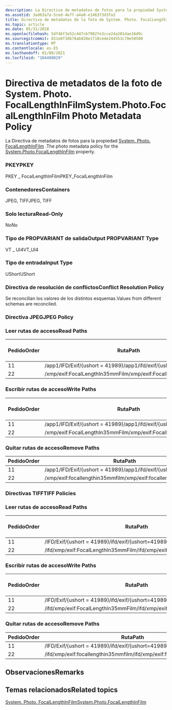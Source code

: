 ```yaml
---
description: La Directiva de metadatos de fotos para la propiedad System. Photo. FocalLengthInFilm.
ms.assetid: 3ad63a7a-5ced-4e7f-a4a0-e1463f3d3fa3
title: Directiva de metadatos de la foto de System. Photo. FocalLengthInFilm
ms.topic: article
ms.date: 05/31/2018
ms.openlocfilehash: 5df46f3e52c447cb7902fe3cce2da201dae16d9c
ms.sourcegitcommit: 831e8f3db78ab820e1710cede244553c70e50500
ms.translationtype: MT
ms.contentlocale: es-ES
ms.lasthandoff: 01/08/2021
ms.locfileid: "104498029"
---
```

# <a name="systemphotofocallengthinfilm-photo-metadata-policy"></a><span data-ttu-id="fbf54-103">Directiva de metadatos de la foto de System. Photo. FocalLengthInFilm</span><span class="sxs-lookup"><span data-stu-id="fbf54-103">System.Photo.FocalLengthInFilm Photo Metadata Policy</span></span>

<span data-ttu-id="fbf54-104">La Directiva de metadatos de fotos para la propiedad [System. Photo. FocalLengthInFilm](../properties/props-system-photo-focallengthinfilm.md) .</span><span class="sxs-lookup"><span data-stu-id="fbf54-104">The photo metadata policy for the [System.Photo.FocalLengthInFilm](../properties/props-system-photo-focallengthinfilm.md) property.</span></span>

### <a name="pkey"></a><span data-ttu-id="fbf54-105">PKEY</span><span class="sxs-lookup"><span data-stu-id="fbf54-105">PKEY</span></span>

<span data-ttu-id="fbf54-106">PKEY \_ FocalLengthInFilm</span><span class="sxs-lookup"><span data-stu-id="fbf54-106">PKEY\_FocalLengthInFilm</span></span>

### <a name="containers"></a><span data-ttu-id="fbf54-107">Contenedores</span><span class="sxs-lookup"><span data-stu-id="fbf54-107">Containers</span></span>

<span data-ttu-id="fbf54-108">JPEG, TIFF</span><span class="sxs-lookup"><span data-stu-id="fbf54-108">JPEG, TIFF</span></span>

### <a name="read-only"></a><span data-ttu-id="fbf54-109">Solo lectura</span><span class="sxs-lookup"><span data-stu-id="fbf54-109">Read-Only</span></span>

<span data-ttu-id="fbf54-110">No</span><span class="sxs-lookup"><span data-stu-id="fbf54-110">No</span></span>

### <a name="output-propvariant-type"></a><span data-ttu-id="fbf54-111">Tipo de PROPVARIANT de salida</span><span class="sxs-lookup"><span data-stu-id="fbf54-111">Output PROPVARIANT Type</span></span>

<span data-ttu-id="fbf54-112">VT \_ UI4</span><span class="sxs-lookup"><span data-stu-id="fbf54-112">VT\_UI4</span></span>

### <a name="input-type"></a><span data-ttu-id="fbf54-113">Tipo de entrada</span><span class="sxs-lookup"><span data-stu-id="fbf54-113">Input Type</span></span>

<span data-ttu-id="fbf54-114">UShort</span><span class="sxs-lookup"><span data-stu-id="fbf54-114">UShort</span></span>

### <a name="conflict-resolution-policy"></a><span data-ttu-id="fbf54-115">Directiva de resolución de conflictos</span><span class="sxs-lookup"><span data-stu-id="fbf54-115">Conflict Resolution Policy</span></span>

<span data-ttu-id="fbf54-116">Se reconcilian los valores de los distintos esquemas.</span><span class="sxs-lookup"><span data-stu-id="fbf54-116">Values from different schemas are reconciled.</span></span>

### <a name="jpeg-policy"></a><span data-ttu-id="fbf54-117">Directiva JPEG</span><span class="sxs-lookup"><span data-stu-id="fbf54-117">JPEG Policy</span></span>

### <a name="read-paths"></a><span data-ttu-id="fbf54-118">Leer rutas de acceso</span><span class="sxs-lookup"><span data-stu-id="fbf54-118">Read Paths</span></span>



| <span data-ttu-id="fbf54-119">Pedido</span><span class="sxs-lookup"><span data-stu-id="fbf54-119">Order</span></span> | <span data-ttu-id="fbf54-120">Ruta</span><span class="sxs-lookup"><span data-stu-id="fbf54-120">Path</span></span>                            | <span data-ttu-id="fbf54-121">Formato de disco</span><span class="sxs-lookup"><span data-stu-id="fbf54-121">Disk Format</span></span> |
|-------|---------------------------------|-------------|
| <span data-ttu-id="fbf54-122">1</span><span class="sxs-lookup"><span data-stu-id="fbf54-122">1</span></span>     | <span data-ttu-id="fbf54-123">/app1/IFD/Exif/{ushort = 41989}</span><span class="sxs-lookup"><span data-stu-id="fbf54-123">/app1/ifd/exif/{ushort=41989}</span></span>   | <span data-ttu-id="fbf54-124">ushort</span><span class="sxs-lookup"><span data-stu-id="fbf54-124">ushort</span></span>      |
| <span data-ttu-id="fbf54-125">2</span><span class="sxs-lookup"><span data-stu-id="fbf54-125">2</span></span>     | <span data-ttu-id="fbf54-126">/xmp/exif:FocalLengthIn35mmFilm</span><span class="sxs-lookup"><span data-stu-id="fbf54-126">/xmp/exif:FocalLengthIn35mmFilm</span></span> | <span data-ttu-id="fbf54-127">unicode</span><span class="sxs-lookup"><span data-stu-id="fbf54-127">unicode</span></span>     |



 

### <a name="write-paths"></a><span data-ttu-id="fbf54-128">Escribir rutas de acceso</span><span class="sxs-lookup"><span data-stu-id="fbf54-128">Write Paths</span></span>



| <span data-ttu-id="fbf54-129">Pedido</span><span class="sxs-lookup"><span data-stu-id="fbf54-129">Order</span></span> | <span data-ttu-id="fbf54-130">Ruta</span><span class="sxs-lookup"><span data-stu-id="fbf54-130">Path</span></span>                            | <span data-ttu-id="fbf54-131">Formato de disco</span><span class="sxs-lookup"><span data-stu-id="fbf54-131">Disk Format</span></span> |
|-------|---------------------------------|-------------|
| <span data-ttu-id="fbf54-132">1</span><span class="sxs-lookup"><span data-stu-id="fbf54-132">1</span></span>     | <span data-ttu-id="fbf54-133">/app1/IFD/Exif/{ushort = 41989}</span><span class="sxs-lookup"><span data-stu-id="fbf54-133">/app1/ifd/exif/{ushort=41989}</span></span>   | <span data-ttu-id="fbf54-134">ushort</span><span class="sxs-lookup"><span data-stu-id="fbf54-134">ushort</span></span>      |
| <span data-ttu-id="fbf54-135">2</span><span class="sxs-lookup"><span data-stu-id="fbf54-135">2</span></span>     | <span data-ttu-id="fbf54-136">/xmp/exif:FocalLengthIn35mmFilm</span><span class="sxs-lookup"><span data-stu-id="fbf54-136">/xmp/exif:FocalLengthIn35mmFilm</span></span> | <span data-ttu-id="fbf54-137">unicode</span><span class="sxs-lookup"><span data-stu-id="fbf54-137">unicode</span></span>     |



 

### <a name="remove-paths"></a><span data-ttu-id="fbf54-138">Quitar rutas de acceso</span><span class="sxs-lookup"><span data-stu-id="fbf54-138">Remove Paths</span></span>



| <span data-ttu-id="fbf54-139">Pedido</span><span class="sxs-lookup"><span data-stu-id="fbf54-139">Order</span></span> | <span data-ttu-id="fbf54-140">Ruta</span><span class="sxs-lookup"><span data-stu-id="fbf54-140">Path</span></span>                            |
|-------|---------------------------------|
| <span data-ttu-id="fbf54-141">1</span><span class="sxs-lookup"><span data-stu-id="fbf54-141">1</span></span>     | <span data-ttu-id="fbf54-142">/app1/IFD/Exif/{ushort = 41989}</span><span class="sxs-lookup"><span data-stu-id="fbf54-142">/app1/ifd/exif/{ushort=41989}</span></span>   |
| <span data-ttu-id="fbf54-143">2</span><span class="sxs-lookup"><span data-stu-id="fbf54-143">2</span></span>     | <span data-ttu-id="fbf54-144">/xmp/exif:focallengthin35mmfilm</span><span class="sxs-lookup"><span data-stu-id="fbf54-144">/xmp/exif:focallengthin35mmfilm</span></span> |



 

### <a name="tiff-policies"></a><span data-ttu-id="fbf54-145">Directivas TIFF</span><span class="sxs-lookup"><span data-stu-id="fbf54-145">TIFF Policies</span></span>

### <a name="read-paths"></a><span data-ttu-id="fbf54-146">Leer rutas de acceso</span><span class="sxs-lookup"><span data-stu-id="fbf54-146">Read Paths</span></span>



| <span data-ttu-id="fbf54-147">Pedido</span><span class="sxs-lookup"><span data-stu-id="fbf54-147">Order</span></span> | <span data-ttu-id="fbf54-148">Ruta</span><span class="sxs-lookup"><span data-stu-id="fbf54-148">Path</span></span>                                | <span data-ttu-id="fbf54-149">Formato de disco</span><span class="sxs-lookup"><span data-stu-id="fbf54-149">Disk Format</span></span> |
|-------|-------------------------------------|-------------|
| <span data-ttu-id="fbf54-150">1</span><span class="sxs-lookup"><span data-stu-id="fbf54-150">1</span></span>     | <span data-ttu-id="fbf54-151">/IFD/Exif/{ushort = 41989}</span><span class="sxs-lookup"><span data-stu-id="fbf54-151">/ifd/exif/{ushort=41989}</span></span>            | <span data-ttu-id="fbf54-152">ushort</span><span class="sxs-lookup"><span data-stu-id="fbf54-152">ushort</span></span>      |
| <span data-ttu-id="fbf54-153">2</span><span class="sxs-lookup"><span data-stu-id="fbf54-153">2</span></span>     | <span data-ttu-id="fbf54-154">/ifd/xmp/exif:FocalLengthIn35mmFilm</span><span class="sxs-lookup"><span data-stu-id="fbf54-154">/ifd/xmp/exif:FocalLengthIn35mmFilm</span></span> | <span data-ttu-id="fbf54-155">unicode</span><span class="sxs-lookup"><span data-stu-id="fbf54-155">unicode</span></span>     |



 

### <a name="write-paths"></a><span data-ttu-id="fbf54-156">Escribir rutas de acceso</span><span class="sxs-lookup"><span data-stu-id="fbf54-156">Write Paths</span></span>



| <span data-ttu-id="fbf54-157">Pedido</span><span class="sxs-lookup"><span data-stu-id="fbf54-157">Order</span></span> | <span data-ttu-id="fbf54-158">Ruta</span><span class="sxs-lookup"><span data-stu-id="fbf54-158">Path</span></span>                                | <span data-ttu-id="fbf54-159">Formato de disco</span><span class="sxs-lookup"><span data-stu-id="fbf54-159">Disk Format</span></span> |
|-------|-------------------------------------|-------------|
| <span data-ttu-id="fbf54-160">1</span><span class="sxs-lookup"><span data-stu-id="fbf54-160">1</span></span>     | <span data-ttu-id="fbf54-161">/IFD/Exif/{ushort = 41989}</span><span class="sxs-lookup"><span data-stu-id="fbf54-161">/ifd/exif/{ushort=41989}</span></span>            | <span data-ttu-id="fbf54-162">ushort</span><span class="sxs-lookup"><span data-stu-id="fbf54-162">ushort</span></span>      |
| <span data-ttu-id="fbf54-163">2</span><span class="sxs-lookup"><span data-stu-id="fbf54-163">2</span></span>     | <span data-ttu-id="fbf54-164">/ifd/xmp/exif:FocalLengthIn35mmFilm</span><span class="sxs-lookup"><span data-stu-id="fbf54-164">/ifd/xmp/exif:FocalLengthIn35mmFilm</span></span> | <span data-ttu-id="fbf54-165">unicode</span><span class="sxs-lookup"><span data-stu-id="fbf54-165">unicode</span></span>     |



 

### <a name="remove-paths"></a><span data-ttu-id="fbf54-166">Quitar rutas de acceso</span><span class="sxs-lookup"><span data-stu-id="fbf54-166">Remove Paths</span></span>



| <span data-ttu-id="fbf54-167">Pedido</span><span class="sxs-lookup"><span data-stu-id="fbf54-167">Order</span></span> | <span data-ttu-id="fbf54-168">Ruta</span><span class="sxs-lookup"><span data-stu-id="fbf54-168">Path</span></span>                                |
|-------|-------------------------------------|
| <span data-ttu-id="fbf54-169">1</span><span class="sxs-lookup"><span data-stu-id="fbf54-169">1</span></span>     | <span data-ttu-id="fbf54-170">/IFD/Exif/{ushort = 41989}</span><span class="sxs-lookup"><span data-stu-id="fbf54-170">/ifd/exif/{ushort=41989}</span></span>            |
| <span data-ttu-id="fbf54-171">2</span><span class="sxs-lookup"><span data-stu-id="fbf54-171">2</span></span>     | <span data-ttu-id="fbf54-172">/ifd/xmp/exif:focallengthin35mmfilm</span><span class="sxs-lookup"><span data-stu-id="fbf54-172">/ifd/xmp/exif:focallengthin35mmfilm</span></span> |



 

## <a name="remarks"></a><span data-ttu-id="fbf54-173">Observaciones</span><span class="sxs-lookup"><span data-stu-id="fbf54-173">Remarks</span></span>

## <a name="related-topics"></a><span data-ttu-id="fbf54-174">Temas relacionados</span><span class="sxs-lookup"><span data-stu-id="fbf54-174">Related topics</span></span>

<dl> <dt>

[<span data-ttu-id="fbf54-175">System. Photo. FocalLengthInFilm</span><span class="sxs-lookup"><span data-stu-id="fbf54-175">System.Photo.FocalLengthInFilm</span></span>](../properties/props-system-photo-focallengthinfilm.md)
</dt> </dl>

 

 
